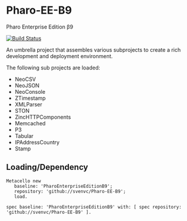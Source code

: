 # Pharo-EE-B9
Pharo Enterprise Edition β9

[![Build Status](https://travis-ci.org/svenvc/Pharo-EE-B9.svg?branch=master)](https://travis-ci.org/svenvc/Pharo-EE-B9)

An umbrella project that assembles various subprojects to create a rich development and deployment environment.

The following sub projects are loaded:

- NeoCSV
- NeoJSON
- NeoConsole
- ZTimestamp
- XMLParser
- STON
- ZincHTTPComponents
- Memcached
- P3
- Tabular
- IPAddressCountry
- Stamp

## Loading/Dependency

```smalltalk
Metacello new
   baseline: 'PharoEnterpriseEditionB9';
   repository: 'github://svenvc/Pharo-EE-B9';
   load.
```

```smalltalk
spec baseline: 'PharoEnterpriseEditionB9' with: [ spec repository: 'github://svenvc/Pharo-EE-B9' ].
```
